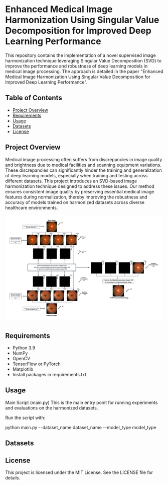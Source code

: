 # Enhanced Medical Image Harmonization Using Singular Value Decomposition for Improved Deep Learning Performance

This repository contains the implementation of a novel supervised image harmonization technique leveraging Singular Value Decomposition (SVD) to improve the performance and robustness of deep learning models in medical image processing. The approach is detailed in the paper "Enhanced Medical Image Harmonization Using Singular Value Decomposition for Improved Deep Learning Performance".


## Table of Contents

- [Project Overview](#project-overview)
- [Requirements](#requirements)
- [Usage](#usage)
- [Datasets](#Datasets)
- [License](#license)


## Project Overview

Medical image processing often suffers from discrepancies in image quality and brightness due to medical facilities and scanning equipment variations. These discrepancies can significantly hinder the training and generalization of deep learning models, especially when training and testing across different datasets. This project introduces an SVD-based image harmonization technique designed to address these issues. Our method ensures consistent image quality by preserving essential medical image features during normalization, thereby improving the robustness and accuracy of models trained on harmonized datasets across diverse healthcare environments.

<p align="center">
  <img src="https://github.com/chenhuachao/Enhanced-Medical-Image-Harmonization-Using-Singular-Value-Decomposition-for-Improved-Deep-Learning/blob/main/fig3.jpg">
</p>


## Requirements

- Python 3.9
- NumPy
- OpenCV
- TensorFlow or PyTorch
- Matplotlib
- Install packages in requirements.txt


## Usage

Main Script (main.py)
This is the main entry point for running experiments and evaluations on the harmonized datasets.

Run the script with:

python main.py --dataset_name dataset_name --model_type model_type


## Datasets





## License
This project is licensed under the MIT License. See the LICENSE file for details.
